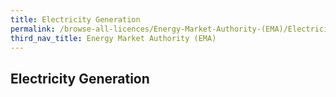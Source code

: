 ```yaml
---
title: Electricity Generation
permalink: /browse-all-licences/Energy-Market-Authority-(EMA)/Electricity-Generation
third_nav_title: Energy Market Authority (EMA)
---
```

## Electricity Generation
